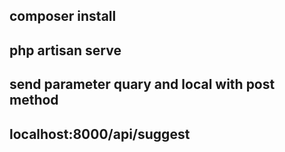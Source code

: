 ## composer install 
## php artisan serve
## send parameter quary and local with post method 
## localhost:8000/api/suggest

